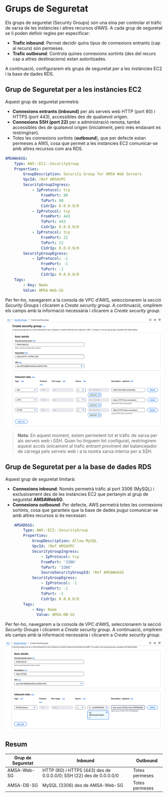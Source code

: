 # Grups de Seguretat

Els grups de seguretat (Security Groups) són una eina per controlar el tràfic de xarxa de les instàncies i altres recursos d’AWS. A cada grup de seguretat se li poden definir regles per especificar:

- **Trafic inbound**: Permet decidir quins tipus de connexions entrants (cap al recurs) són permeses.
- **Trafic outbound**: Controla quines connexions sortints (des del recurs cap a altres destinacions) estan autoritzades.
  
A continuació, configurarem els grups de seguretat per a les instàncies EC2 i la base de dades RDS.

## Grup de Seguretat per a les instàncies EC2

Aquest grup de seguretat permetrà:

- **Connexions entrants (inbound)** per als serveis web HTTP (port 80) i HTTPS (port 443), accessibles des de qualsevol origen.
- **Connexions SSH (port 22)** per a administració remota, també accessibles des de qualsevol origen (inicialment, però més endavant es restringiran).
- Totes les connexions sortints (**outbound**), que per defecte estan permeses a AWS, cosa que permet a les instàncies EC2 comunicar-se amb altres recursos com ara RDS.

```yaml
AMSAWebSG:
    Type: AWS::EC2::SecurityGroup
    Properties:
        GroupDescription: Security Group for AMSA Web Servers
        VpcId: !Ref AMSAVPC
        SecurityGroupIngress:
            - IpProtocol: tcp
                FromPort: 80
                ToPort: 80
                CidrIp: 0.0.0.0/0
            - IpProtocol: tcp
                FromPort: 443
                ToPort: 443
                CidrIp: 0.0.0.0/0
            - IpProtocol: tcp
                FromPort: 22
                ToPort: 22
                CidrIp: 0.0.0.0/0
        SecurityGroupEgress:
            - IpProtocol: -1
                FromPort: -1
                ToPort: -1
                CidrIp: 0.0.0.0/0
    Tags:
        - Key: Name
        Value: AMSA-Web-SG
```

Per fer-ho, navegarem a la consola de VPC d'AWS, seleccionarem la secció *Security Groups* i clicarem a *Create security group*. A continuació, omplirem els camps amb la informació necessària i clicarem a *Create security group*.

![Grup de Seguretat per a les instàncies EC2](../figs/wordpress/AMSA-Web-SG.png)

> **Nota**: En aquest moment, estem permetent tot el tràfic de xarxa per als serveis web i SSH. Quan ho tinguem tot configurat, restringirem aquest accés únicament al trafic entrant provinent del balancejador de càrrega pels serveis web i a la nostra xarxa interna per a SSH.

## Grup de Seguretat per a la base de dades RDS

Aquest grup de seguretat limitarà:

- **Connexions inbound**: Només permetrà tràfic al port 3306 (MySQL) i exclusivament des de les instàncies EC2 que pertanyin al grup de seguretat **AMSAWebSG**.
- **Connexions outbound**: Per defecte, AWS permetrà totes les connexions sortints, cosa que garanteix que la base de dades pugui comunicar-se amb altres recursos si és necessari.

```yaml
    AMSADbSG:
        Type: AWS::EC2::SecurityGroup
        Properties:
            GroupDescription: Allow MySQL
            VpcId: !Ref AMSAVPC
            SecurityGroupIngress:
                - IpProtocol: tcp
                FromPort: '3306'
                ToPort: '3306'
                SourceSecurityGroupId: !Ref AMSAWebSG
            SecurityGroupEgress:
                - IpProtocol: -1
                FromPort: -1
                ToPort: -1
                CidrIp: 0.0.0.0/0
        Tags:
            - Key: Name
              Value: AMSA-DB-SG
```

Per fer-ho, navegarem a la consola de VPC d'AWS, seleccionarem la secció *Security Groups* i clicarem a *Create security group*. A continuació, omplirem els camps amb la informació necessària i clicarem a *Create security group*.

![Grup de Seguretat per a la base de dades RDS](../figs/wordpress/AMSA-DB-SG.png)

## Resum

| Grup de Seguretat | Inbound | Outbound |
|-------------------|---------|----------|
| AMSA-Web-SG       | HTTP (80) i HTTPS (443) des de 0.0.0.0/0; SSH (22) des de 0.0.0.0/0| Totes permeses |
| AMSA-DB-SG        | MySQL (3306) des de AMSA-Web-SG | Totes permeses |
